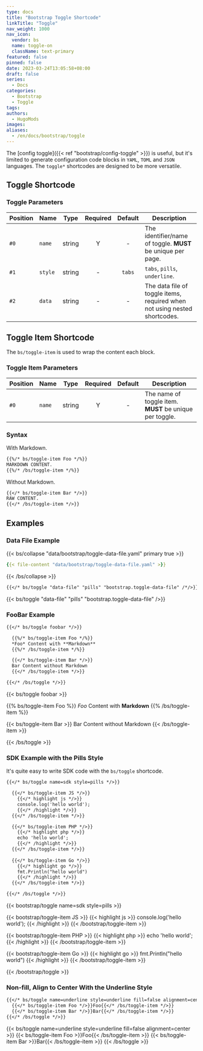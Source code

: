 ```yaml
---
type: docs
title: "Bootstrap Toggle Shortcode"
linkTitle: "Toggle"
nav_weight: 1000
nav_icon:
  vendor: bs
  name: toggle-on
  className: text-primary
featured: false
pinned: false
date: 2023-03-24T13:05:58+08:00
draft: false
series:
  - Docs
categories:
  - Bootstrap
  - Toggle
tags:
authors:
  - HugoMods
images:
aliases:
  - /en/docs/bootstrap/toggle
---
```


The [config toggle]({{< ref "bootstrap/config-toggle" >}}) is useful, but it's limited to generate configuration code blocks in `YAML`, `TOML` and `JSON` languages. The `toggle*` shortcodes are designed to be more versatile.

<!--more-->

## Toggle Shortcode

### Toggle Parameters

| Position | Name | Type | Required | Default | Description |
| -------- | ---- | ---- | :------: | :-----: | ----------- |
| `#0` | `name` | string | Y | - | The identifier/name of toggle. **MUST** be unique per page. |
| `#1` | `style` | string | - | `tabs` | `tabs`, `pills`, `underline`. |
| `#2` | `data` | string | - | - | The data file of toggle items, required when not using nested shortcodes.

## Toggle Item Shortcode

The `bs/toggle-item` is used to wrap the content each block.

### Toggle Item Parameters

| Position | Name | Type | Required | Default | Description |
| -------- | ---- | ---- | :------: | :-----: | ----------- |
| `#0` | `name` | string | Y | - | The name of toggle item. **MUST** be unique per toggle. |

### Syntax

With Markdown.

```markdown
{{%/* bs/toggle-item Foo */%}}
MARKDOWN CONTENT.
{{%/* /bs/toggle-item */%}}
```

Without Markdown.

```markdown
{{</* bs/toggle-item Bar */>}}
RAW CONTENT.
{{</* /bs/toggle-item */>}}
```

## Examples

### Data File Example

{{< bs/collapse "data/bootstrap/toggle-data-file.yaml" primary true >}}
```yaml
{{< file-content "data/bootstrap/toggle-data-file.yaml" >}}
```
{{< /bs/collapse >}}

```markdown
{{</* bs/toggle "data-file" "pills" "bootstrap.toggle-data-file" /*/>}}
```

{{< bs/toggle "data-file" "pills" "bootstrap.toggle-data-file" />}}

### FooBar Example

```markdown
{{</* bs/toggle foobar */>}}

  {{%/* bs/toggle-item Foo */%}}
  *Foo* Content with **Markdown**
  {{%/* /bs/toggle-item */%}}

  {{</* bs/toggle-item Bar */>}}
  Bar Content without Markdown
  {{</* /bs/toggle-item */>}}

{{</* /bs/toggle */>}}
```

{{< bs/toggle foobar >}}

  {{% bs/toggle-item Foo %}}
  *Foo* Content with **Markdown**
  {{% /bs/toggle-item %}}

  {{< bs/toggle-item Bar >}}
  Bar Content without Markdown
  {{< /bs/toggle-item >}}

{{< /bs/toggle >}}

### SDK Example with the Pills Style

It's quite easy to write SDK code with the `bs/toggle` shortcode.

```markdown
{{</* bs/toggle name=sdk style=pills */>}}

  {{</* bs/toggle-item JS */>}}
    {{</* highlight js */>}}
    console.log('hello world');
    {{</* /highlight */>}}
  {{</* /bs/toggle-item */>}}

  {{</* bs/toggle-item PHP */>}}
    {{</* highlight php */>}}
    echo 'hello world';
    {{</* /highlight */>}}
  {{</* /bs/toggle-item */>}}
  
  {{</* bs/toggle-item Go */>}}
    {{</* highlight go */>}}
    fmt.Println("hello world")
    {{</* /highlight */>}}
  {{</* /bs/toggle-item */>}}

{{</* /bs/toggle */>}}
```

{{< bootstrap/toggle name=sdk style=pills >}}

  {{< bootstrap/toggle-item JS >}}
    {{< highlight js >}}
    console.log('hello world');
    {{< /highlight >}}
  {{< /bootstrap/toggle-item >}}

  {{< bootstrap/toggle-item PHP >}}
    {{< highlight php >}}
    echo 'hello world';
    {{< /highlight >}}
  {{< /bootstrap/toggle-item >}}
  
  {{< bootstrap/toggle-item Go >}}
    {{< highlight go >}}
    fmt.Println("hello world")
    {{< /highlight >}}
  {{< /bootstrap/toggle-item >}}

{{< /bootstrap/toggle >}}

### Non-fill, Align to Center With the Underline Style

```markdown
{{</* bs/toggle name=underline style=underline fill=false alignment=center */>}}
  {{</* bs/toggle-item Foo */>}}Foo{{</* /bs/toggle-item */>}}
  {{</* bs/toggle-item Bar */>}}Bar{{</* /bs/toggle-item */>}}
{{</* /bs/toggle */>}}
```

{{< bs/toggle name=underline style=underline fill=false alignment=center >}}
  {{< bs/toggle-item Foo >}}Foo{{< /bs/toggle-item >}}
  {{< bs/toggle-item Bar >}}Bar{{< /bs/toggle-item >}}
{{< /bs/toggle >}}

